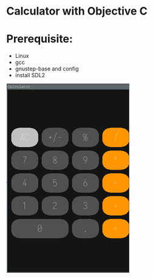 # Calculator with Objective C
   # Prerequisite:
   - Linux
   - gcc
   - gnustep-base and config
   - install SDL2


![Calculator](calculator.png)
